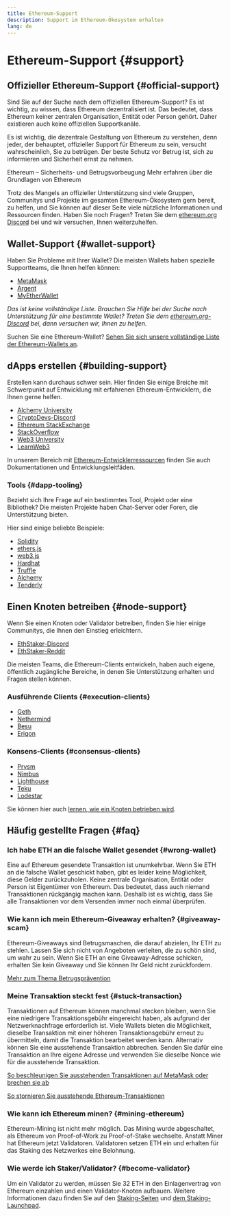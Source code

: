 ```yaml
---
title: Ethereum-Support
description: Support im Ethereum-Ökosystem erhalten
lang: de
---
```


# Ethereum-Support {#support}

## Offizieller Ethereum-Support {#official-support}

Sind Sie auf der Suche nach dem offiziellen Ethereum-Support? Es ist wichtig, zu wissen, dass Ethereum dezentralisiert ist. Das bedeutet, dass Ethereum keiner zentralen Organisation, Entität oder Person gehört. Daher existieren auch keine offiziellen Supportkanäle.

Es ist wichtig, die dezentrale Gestaltung von Ethereum zu verstehen, denn jeder, der behauptet, offizieller Support für Ethereum zu sein, versucht wahrscheinlich, Sie zu betrügen. Der beste Schutz vor Betrug ist, sich zu informieren und Sicherheit ernst zu nehmen.

<DocLink to="/security/">
  Ethereum – Sicherheits- und Betrugsvorbeugung
</DocLink>

<DocLink to="/learn/">
  Mehr erfahren über die Grundlagen von Ethereum
</DocLink>

Trotz des Mangels an offizieller Unterstützung sind viele Gruppen, Communitys und Projekte im gesamten Ethereum-Ökosystem gern bereit, zu helfen, und Sie können auf dieser Seite viele nützliche Informationen und Ressourcen finden. Haben Sie noch Fragen? Treten Sie dem [ethereum.org Discord](/discord/) bei und wir versuchen, Ihnen weiterzuhelfen.

## Wallet-Support {#wallet-support}

Haben Sie Probleme mit Ihrer Wallet? Die meisten Wallets haben spezielle Supportteams, die Ihnen helfen können:

- [MetaMask](https://metamask.zendesk.com/hc/)
- [Argent](https://support.argent.xyz/hc/)
- [MyEtherWallet](https://help.myetherwallet.com/)

_Das ist keine vollständige Liste. Brauchen Sie Hilfe bei der Suche nach Unterstützung für eine bestimmte Wallet? Treten Sie dem [ethereum.org-Discord](https://discord.gg/rZz26QWfCg) bei, dann versuchen wir, Ihnen zu helfen._

Suchen Sie eine Ethereum-Wallet? [Sehen Sie sich unsere vollständige Liste der Ethereum-Wallets an](/wallets/find-wallet/).

## dApps erstellen {#building-support}

Erstellen kann durchaus schwer sein. Hier finden Sie einige Breiche mit Schwerpunkt auf Entwicklung mit erfahrenen Ethereum-Entwicklern, die Ihnen gerne helfen.

- [Alchemy University](https://university.alchemy.com/#starter_code)
- [CryptoDevs-Discord](https://discord.gg/Z9TA39m8Yu)
- [Ethereum StackExchange](https://ethereum.stackexchange.com/)
- [StackOverflow](https://stackoverflow.com/questions/tagged/web3)
- [Web3 University](https://www.web3.university/)
- [LearnWeb3](https://discord.com/invite/learnweb3)

In unserem Bereich mit [Ethereum-Entwicklerressourcen](/developers/) finden Sie auch Dokumentationen und Entwicklungsleitfäden.

### Tools {#dapp-tooling}

Bezieht sich Ihre Frage auf ein bestimmtes Tool, Projekt oder eine Bibliothek? Die meisten Projekte haben Chat-Server oder Foren, die Unterstützung bieten.

Hier sind einige beliebte Beispiele:

- [Solidity](https://gitter.im/ethereum/solidity/)
- [ethers.js](https://discord.gg/6jyGVDK6Jx)
- [web3.js](https://discord.gg/GsABYQu4sC)
- [Hardhat](https://discord.gg/xtrMGhmbfZ)
- [Truffle](https://discord.gg/8uKcsccEYE)
- [Alchemy](http://alchemy.com/discord)
- [Tenderly](https://discord.gg/fBvDJYR)

## Einen Knoten betreiben {#node-support}

Wenn Sie einen Knoten oder Validator betreiben, finden Sie hier einige Communitys, die Ihnen den Einstieg erleichtern.

- [EthStaker-Discord](https://discord.io/ethstaker)
- [EthStaker-Reddit](https://www.reddit.com/r/ethstaker)

Die meisten Teams, die Ethereum-Clients entwickeln, haben auch eigene, öffentlich zugängliche Bereiche, in denen Sie Unterstützung erhalten und Fragen stellen können.

### Ausführende Clients {#execution-clients}

- [Geth](https://discord.gg/FqDzupGyYf)
- [Nethermind](https://discord.gg/YJx3pm8z5C)
- [Besu](https://discord.gg/p8djYngzKN)
- [Erigon](https://github.com/ledgerwatch/erigon/issues)

### Konsens-Clients {#consensus-clients}

- [Prysm](https://discord.gg/prysmaticlabs)
- [Nimbus](https://discord.gg/nSmEH3qgFv)
- [Lighthouse](https://discord.gg/cyAszAh)
- [Teku](https://discord.gg/7hPv2T6)
- [Lodestar](https://discord.gg/aMxzVcr)

Sie können hier auch [lernen, wie ein Knoten betrieben wird](/developers/docs/nodes-and-clients/run-a-node/).

## Häufig gestellte Fragen {#faq}

### Ich habe ETH an die falsche Wallet gesendet {#wrong-wallet}

Eine auf Ethereum gesendete Transaktion ist unumkehrbar. Wenn Sie ETH an die falsche Wallet geschickt haben, gibt es leider keine Möglichkeit, diese Gelder zurückzuholen. Keine zentrale Organisation, Entität oder Person ist Eigentümer von Ethereum. Das bedeutet, dass auch niemand Transaktionen rückgängig machen kann. Deshalb ist es wichtig, dass Sie alle Transaktionen vor dem Versenden immer noch einmal überprüfen.

### Wie kann ich mein Ethereum-Giveaway erhalten? {#giveaway-scam}

Ethereum-Giveaways sind Betrugsmaschen, die darauf abzielen, Ihr ETH zu stehlen. Lassen Sie sich nicht von Angeboten verleiten, die zu schön sind, um wahr zu sein. Wenn Sie ETH an eine Giveaway-Adresse schicken, erhalten Sie kein Giveaway und Sie können Ihr Geld nicht zurückfordern.

[Mehr zum Thema Betrugsprävention](/security/#common-scams)

### Meine Transaktion steckt fest {#stuck-transaction}

Transaktionen auf Ethereum können manchmal stecken bleiben, wenn Sie eine niedrigere Transaktionsgebühr eingereicht haben, als aufgrund der Netzwerknachfrage erforderlich ist. Viele Wallets bieten die Möglichkeit, dieselbe Transaktion mit einer höheren Transaktionsgebühr erneut zu übermitteln, damit die Transaktion bearbeitet werden kann. Alternativ können Sie eine ausstehende Transaktion abbrechen. Senden Sie dafür eine Transaktion an Ihre eigene Adresse und verwenden Sie dieselbe Nonce wie für die ausstehende Transaktion.

[So beschleunigen Sie ausstehenden Transaktionen auf MetaMask oder brechen sie ab](https://metamask.zendesk.com/hc/en-us/articles/360015489251-How-to-speed-up-or-cancel-a-pending-transaction)

[So stornieren Sie ausstehende Ethereum-Transaktionen](https://info.etherscan.com/how-to-cancel-ethereum-pending-transactions/)

### Wie kann ich Ethereum minen? {#mining-ethereum}

Ethereum-Mining ist nicht mehr möglich. Das Mining wurde abgeschaltet, als Ethereum von Proof-of-Work zu Proof-of-Stake wechselte. Anstatt Miner hat Ethereum jetzt Validatoren. Validatoren setzen ETH ein und erhalten für das Staking des Netzwerkes eine Belohnung.

### Wie werde ich Staker/Validator? {#become-validator}

Um ein Validator zu werden, müssen Sie 32 ETH in den Einlagenvertrag von Ethereum einzahlen und einen Validator-Knoten aufbauen. Weitere Informationen dazu finden Sie auf den [Staking-Seiten](/staking) und [dem Staking-Launchpad](https://launchpad.ethereum.org/).
